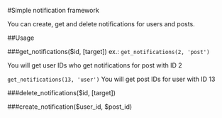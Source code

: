 #Simple notification framework

You can create, get and delete notifications for users and posts.

##Usage

###get_notifications($id, [target])
ex.: ``get_notifications(2, 'post')``

You will get user IDs who get notifications for post with ID 2

``get_notifications(13, 'user')``
You will get post IDs for user with ID 13

###delete_notifications($id, [target])

###create_notification($user_id, $post_id)